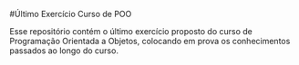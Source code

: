 #Último Exercício Curso de POO

Esse repositório contém o último exercício proposto do curso de Programação Orientada a Objetos, colocando em prova os conhecimentos passados ao longo do curso.
